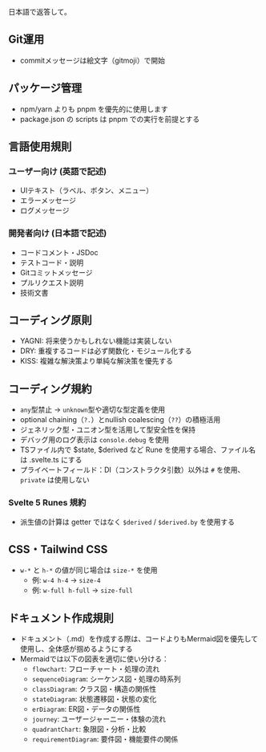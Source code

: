 日本語で返答して。

## Git運用

- commitメッセージは絵文字（gitmoji）で開始

## パッケージ管理

- npm/yarn よりも pnpm を優先的に使用します
- package.json の scripts は pnpm での実行を前提とする

## 言語使用規則

### ユーザー向け (英語で記述)

- UIテキスト（ラベル、ボタン、メニュー）
- エラーメッセージ
- ログメッセージ

### 開発者向け (日本語で記述)

- コードコメント・JSDoc
- テストコード・説明
- Gitコミットメッセージ
- プルリクエスト説明
- 技術文書

## コーディング原則

- YAGNI: 将来使うかもしれない機能は実装しない
- DRY: 重複するコードは必ず関数化・モジュール化する
- KISS: 複雑な解決策より単純な解決策を優先する

## コーディング規約

- `any`型禁止 → `unknown`型や適切な型定義を使用
- optional chaining（`?.`）とnullish coalescing（`??`）の積極活用
- ジェネリック型・ユニオン型を活用して型安全性を保持
- デバッグ用のログ表示は `console.debug` を使用
- TSファイル内で $state, $derived など Rune を使用する場合、ファイル名は .svelte.ts にする
- プライベートフィールド：DI（コンストラクタ引数）以外は `#` を使用、`private` は使用しない

### Svelte 5 Runes 規約

- 派生値の計算は getter ではなく `$derived` / `$derived.by` を使用する

## CSS・Tailwind CSS

- `w-*` と `h-*` の値が同じ場合は `size-*` を使用
  - 例: `w-4 h-4` → `size-4`
  - 例: `w-full h-full` → `size-full`

## ドキュメント作成規則

- ドキュメント（.md）を作成する際は、コードよりもMermaid図を優先して使用し、全体感が掴めるようにする
- Mermaidでは以下の図表を適切に使い分ける：
  - `flowchart`: フローチャート・処理の流れ
  - `sequenceDiagram`: シーケンス図・処理の時系列
  - `classDiagram`: クラス図・構造の関係性
  - `stateDiagram`: 状態遷移図・状態の変化
  - `erDiagram`: ER図・データの関係性
  - `journey`: ユーザージャーニー・体験の流れ
  - `quadrantChart`: 象限図・分析・比較
  - `requirementDiagram`: 要件図・機能要件の関係
